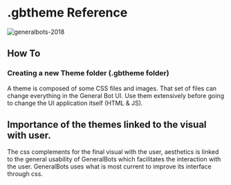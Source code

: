 # .gbtheme Reference
![generalbots-2018](https://user-images.githubusercontent.com/65977273/94922431-949c3900-0490-11eb-800a-6b478d689f2a.png)

## How To 

### Creating a new Theme folder (.gbtheme folder)

A theme is composed of some CSS files and images. That set of files can change
everything in the General Bot UI. Use them extensively before going to change
the UI application itself (HTML & JS).

## Importance of the themes linked to the visual with user.

The css complements for the final visual with the user, aesthetics is linked to the general usability of GeneralBots which facilitates the interaction with the user. GeneralBots uses what is most current to improve its interface through css.
